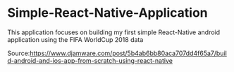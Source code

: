 # Simple-React-Native-Application

This application focuses on building my first simple React-Native android application using the FIFA WorldCup 2018 data

Source:https://www.djamware.com/post/5b4ab6bb80aca707dd4f65a7/build-android-and-ios-app-from-scratch-using-react-native
